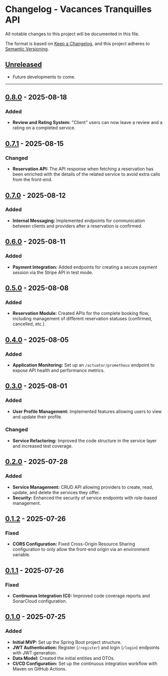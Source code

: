 # Changelog - Vacances Tranquilles API

All notable changes to this project will be documented in this file.

The format is based on [Keep a Changelog](https://keepachangelog.com/en/1.0.0/),
and this project adheres to [Semantic Versioning](https://semver.org/).

## [Unreleased]
- Future developments to come.

---

## [0.8.0] - 2025-08-18

### Added
- **Review and Rating System:** "Client" users can now leave a review and a rating on a completed service.

## [0.7.1] - 2025-08-15

### Changed
- **Reservation API:** The API response when fetching a reservation has been enriched with the details of the related service to avoid extra calls from the front-end.

## [0.7.0] - 2025-08-12

### Added
- **Internal Messaging:** Implemented endpoints for communication between clients and providers after a reservation is confirmed.

## [0.6.0] - 2025-08-11

### Added
- **Payment Integration:** Added endpoints for creating a secure payment session via the Stripe API in test mode.

## [0.5.0] - 2025-08-08

### Added
- **Reservation Module:** Created APIs for the complete booking flow, including management of different reservation statuses (confirmed, cancelled, etc.).

## [0.4.0] - 2025-08-05

### Added
- **Application Monitoring:** Set up an `/actuator/prometheus` endpoint to expose API health and performance metrics.

## [0.3.0] - 2025-08-01

### Added
- **User Profile Management:** Implemented features allowing users to view and update their profile.

### Changed
- **Service Refactoring:** Improved the code structure in the service layer and increased test coverage.

## [0.2.0] - 2025-07-28

### Added
- **Service Management:** CRUD API allowing providers to create, read, update, and delete the services they offer.
- **Security:** Enhanced the security of service endpoints with role-based management.

## [0.1.2] - 2025-07-26

### Fixed
- **CORS Configuration:** Fixed Cross-Origin Resource Sharing configuration to only allow the front-end origin via an environment variable.

## [0.1.1] - 2025-07-26

### Fixed
- **Continuous Integration (CI):** Improved code coverage reports and SonarCloud configuration.

## [0.1.0] - 2025-07-25

### Added
- **Initial MVP:** Set up the Spring Boot project structure.
- **JWT Authentication:** Register (`/register`) and login (`/login`) endpoints with JWT generation.
- **Data Model:** Created the initial entities and DTOs.
- **CI/CD Configuration:** Set up the continuous integration workflow with Maven on GitHub Actions.

[Unreleased]: https://github.com/anna97490/vacances-tranquilles-back/compare/v0.8.0...HEAD
[0.8.0]: https://github.com/anna97490/vacances-tranquilles-back/compare/v0.7.1...v0.8.0
[0.7.1]: https://github.com/anna97490/vacances-tranquilles-back/compare/v0.7.0...v0.7.1
[0.7.0]: https://github.com/anna97490/vacances-tranquilles-back/compare/v0.6.0...v0.7.0
[0.6.0]: https://github.com/anna97490/vacances-tranquilles-back/compare/v0.5.0...v0.6.0
[0.5.0]: https://github.com/anna97490/vacances-tranquilles-back/compare/v0.4.0...v0.5.0
[0.4.0]: https://github.com/anna97490/vacances-tranquilles-back/compare/v0.3.0...v0.4.0
[0.3.0]: https://github.com/anna97490/vacances-tranquilles-back/compare/v0.2.0...v0.3.0
[0.2.0]: https://github.com/anna97490/vacances-tranquilles-back/compare/v0.1.2...v0.2.0
[0.1.2]: https://github.com/anna97490/vacances-tranquilles-back/compare/v0.1.1...v0.1.2
[0.1.1]: https://github.com/anna97490/vacances-tranquilles-back/compare/v0.1.0...v0.1.1
[0.1.0]: https://github.com/anna97490/vacances-tranquilles-back/releases/tag/v0.1.0
